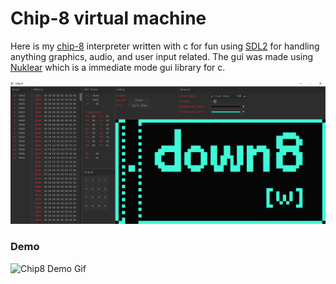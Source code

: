 # Chip-8 virtual machine

Here is my [chip-8](https://en.wikipedia.org/wiki/CHIP-8) 
interpreter written with c for fun using [SDL2](https://wiki.libsdl.org/SDL2/FrontPage) 
for handling anything graphics, audio, and user input related. 
The gui was made using [Nuklear](https://github.com/Immediate-Mode-UI/Nuklear) 
which is a immediate mode gui library for c.

![Chip8 screenshot](./images/chip8_screenshot.png)

### Demo

![Chip8 Demo Gif](https://media.giphy.com/media/PUKhnsTsofeErnOVU7/giphy.gif)
